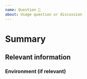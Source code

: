 ```yaml
---
name: Question 🤔
about: Usage question or discussion
---
```


# Summary

## Relevant information

<!-- Provide as much useful information as you can -->

### Environment (if relevant)

